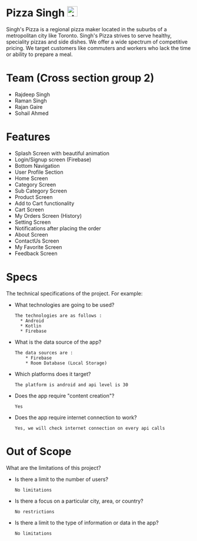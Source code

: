 # Pizza Singh <img src="https://uxwing.com/wp-content/themes/uxwing/download/food-and-drinks/pizza-icon.png" alt="drawing" width="28"/>

Singh's Pizza is a regional pizza maker located in the suburbs of a metropolitan city like Toronto. Singh's Pizza strives to serve healthy, speciality pizzas and side dishes. We offer a wide spectrum of competitive pricing. We target customers like commuters and workers who lack the time or ability to prepare a meal.

# Team (Cross section group 2)

- Rajdeep Singh
- Raman Singh
- Rajan Gaire
- Sohail Ahmed

# Features

- Splash Screen with beautiful animation
- Login/Signup screen (Firebase)
- Bottom Navigation
- User Profile Section
- Home Screen
- Category Screen
- Sub Category Screen
- Product Screen
- Add to Cart functionality
- Cart Screen
- My Orders Screen (History)
- Setting Screen
- Notifications after placing the order
- About Screen
- ContactUs Screen
- My Favorite Screen
- Feedback Screen

# Specs

The technical specifications of the project. For example:

- What technologies are going to be used?
  ```
  The technologies are as follows :
    * Android
    * Kotlin
    * Firebase
    ```
- What is the data source of the app?
  
  ```
  The data sources are :
      * Firebase
      * Room Database (Local Storage)
  ```

- Which platforms does it target?
  
  ```
  The platform is android and api level is 30
   ```

- Does the app require "content creation"?
 
   ```
   Yes
   ```

- Does the app require internet connection to work?
  ```
  Yes, we will check internet connection on every api calls
  ```

# Out of Scope

What are the limitations of this project?
- Is there a limit to the number of users?
  ```
  No limitations
  ```
- Is there a focus on a particular city, area, or country?
  ```
  No restrictions
  ```
- Is there a limit to the type of information or data in the app?
  ```
  No limitations
  ```
